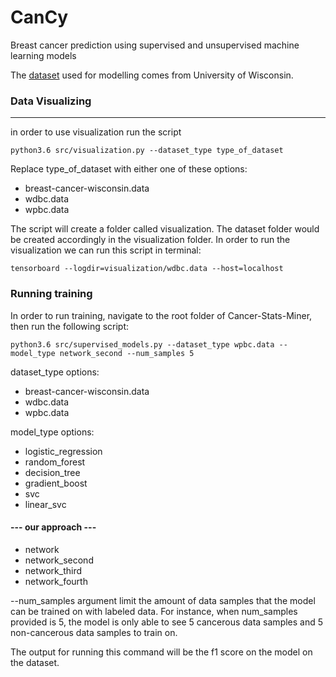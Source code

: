 # CanCy
Breast cancer prediction using supervised and unsupervised machine learning models

The [dataset](http://archive.ics.uci.edu/ml/datasets/Breast+Cancer+Wisconsin+%28Original%29) used for modelling comes from University of Wisconsin.


### Data Visualizing
---
in order to use visualization
run the script 

```python3.6 src/visualization.py --dataset_type type_of_dataset```

Replace type_of_dataset with either one of these options: 
- breast-cancer-wisconsin.data
- wdbc.data
- wpbc.data

The script will create a folder called visualization. The dataset folder would be created accordingly 
in the visualization folder. In order to run the visualization we can run this script in terminal:

```tensorboard --logdir=visualization/wdbc.data --host=localhost ```


### Running training
In order to run training, navigate to the root folder of Cancer-Stats-Miner, then run the following script:
``` 
python3.6 src/supervised_models.py --dataset_type wpbc.data --model_type network_second --num_samples 5
```
dataset_type options:
- breast-cancer-wisconsin.data
- wdbc.data
- wpbc.data

model_type options:
- logistic_regression
- random_forest
- decision_tree
- gradient_boost
- svc
- linear_svc

#### --- our approach ---
- network
- network_second
- network_third
- network_fourth

--num_samples argument limit the amount of data samples that the model can be trained on with labeled data.
For instance, when num_samples provided is 5, the model is only able to see 5 cancerous data samples and 5 
non-cancerous data samples to train on.

The output for running this command will be the f1 score on the model on the dataset.
